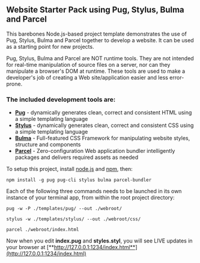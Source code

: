 ## Website Starter Pack using Pug, Stylus, Bulma and Parcel

This barebones Node.js-based project template demonstrates the use of Pug, Stylus, Bulma and Parcel together to develop a website. It can be used as a starting point for new projects.  

Pug, Stylus, Bulma and Parcel are NOT runtime tools. They are not intended for real-time manipulation of source files on a server, nor can they manipulate a browser's DOM at runtime. These tools are used to make a developer's job of creating a Web site/application easier and less error-prone.

### The included development tools are:

* [**Pug**](https://pugjs.org/) - dynamically generates clean, correct and consistent HTML using a simple templating language
* [**Stylus**](http://stylus-lang.com/) - dynamically generates clean, correct and consistent CSS using a simple templating language
* [**Bulma**](https://bulma.io/) - Full-featured CSS Framework for manipulating website styles, structure and components
* [**Parcel**](https://parceljs.org/) - Zero-configuration Web application bundler intelligently packages and delivers required assets as needed

To setup this project, install [node.js](https://nodejs.org/) and [npm](https://www.npmjs.com/), then:

`npm install -g pug pug-cli stylus bulma parcel-bundler`

Each of the following three commands needs to be launched in its own instance of your terminal app, from within the root project directory:

`pug -w -P ./templates/pug/ --out ./webroot/`

`stylus -w ./templates/stylus/ --out ./webroot/css/`

`parcel ./webroot/index.html`

Now when you edit **index.pug** and **styles.styl**, you will see LIVE updates in your browser at [**http://127.0.0.1:1234/index.html**](http://127.0.0.1:1234/index.html)
